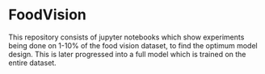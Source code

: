 # FoodVision
This repository consists of jupyter notebooks which show experiments being done on  1-10% of the food vision dataset, to find the optimum model design. This is later progressed into a full model which is trained on the entire dataset.
